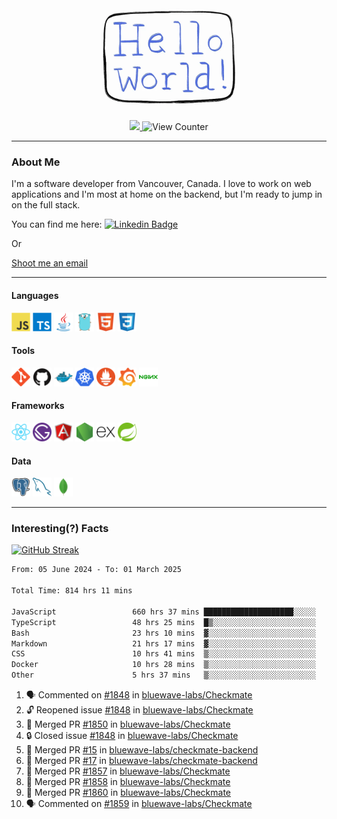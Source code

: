 <div align="center">
    <img src="./img/hello_world.webp" height="200px" width="">
    <div>
        <a href="https://www.linkedin.com/in/ajhollid">
            <img src="https://img.shields.io/badge/LinkedIn-blue"/>
        </a>
        <img src="https://komarev.com/ghpvc/?username=ajhollid&color=yellow" alt="View Counter">
    </div>
</div>

---

### About Me

I'm a software developer from Vancouver, Canada. I love to work on web applications and I'm most at home on the backend, but I'm ready to jump in on the full stack.

You can find me here: [![Linkedin Badge](https://img.shields.io/badge/-ajhollid-blue?style=flat&logo=Linkedin&logoColor=white)](https://www.linkedin.com/in/ajhollid)

Or

[Shoot me an email](mailto:ajhollid@gmail.com)

---

#### Languages

<div>
    <img src="./img/devicons/javascript-original.svg" width=30 height=30 alt="JavaScript">
    <img src="/img/devicons/typescript-original.svg" width=30 height=30 alt="TypeScript">
    <img src="./img/devicons/java-original.svg" width=30 height=30 alt="Java">
    <img src="./img/devicons/go-original.svg" width=30 height=30 alt="Golang">
    <img src="./img/devicons/html5-original.svg" width=30 height=30 alt="HTML 5">
    <img src="./img/devicons/css3-original.svg" width=30 height=30 alt="CSS 3">
</div>

#### Tools

<div>
    <img src="./img/devicons/git-original.svg" width=30 height=30 alt="Git">
    <img src="./img/devicons/github-original.svg" width=30 height=30 alt="Github">
    <img src="./img/devicons/docker-original.svg" width=30 
    height=30 alt="Docker">
    <img src="./img/devicons/kubernetes-original.svg" width=30 height=30 alt="K8">
    <img src="./img/devicons/prometheus-original.svg" width=30 height=30 alt="Prometheus">
    <img src="./img/devicons/grafana-original.svg" width=30 height=30 alt="Grafana">
    <img src="./img/devicons/nginx-original.svg" width=30 height=30 alt="Nginx">
</div>

#### Frameworks

<div>
    <img src="./img/devicons/react-original.svg" width=30 height=30 alt="React">
    <img src="./img/devicons/gatsby-original.svg" width=30 height=30 alt="Gatsby">
    <img src="./img/devicons/angularjs-original.svg" width=30 height=30 alt="AngularJS">
    <img src="./img/devicons/nodejs-original.svg" width=30 height=30 alt="NodeJS">
    <img src="./img/devicons/express-original.svg" width=30 height=30 alt="Express">
    <img src="./img/devicons/spring-original.svg" width=30 height=30 alt="Spring">
</div>

#### Data

<div>
    <img src="./img/devicons/postgresql-original.svg" width=30 height=30 alt="Postgresql">
    <img src="./img/devicons/mysql-original.svg" width=30 height=30 alt="Mysql">
    <img src="./img/devicons/mongodb-original.svg" width=30 height=30 alt="MongoDB">
</div>

---

### Interesting(?) Facts

[![GitHub Streak](http://github-readme-streak-stats.herokuapp.com?user=ajhollid)](https://git.io/streak-stats)

 <!--START_SECTION:waka-->

```txt
From: 05 June 2024 - To: 01 March 2025

Total Time: 814 hrs 11 mins

JavaScript                 660 hrs 37 mins ████████████████████░░░░░   80.58 %
TypeScript                 48 hrs 25 mins  █▒░░░░░░░░░░░░░░░░░░░░░░░   05.91 %
Bash                       23 hrs 10 mins  ▓░░░░░░░░░░░░░░░░░░░░░░░░   02.83 %
Markdown                   21 hrs 17 mins  ▓░░░░░░░░░░░░░░░░░░░░░░░░   02.60 %
CSS                        10 hrs 41 mins  ▒░░░░░░░░░░░░░░░░░░░░░░░░   01.30 %
Docker                     10 hrs 28 mins  ▒░░░░░░░░░░░░░░░░░░░░░░░░   01.28 %
Other                      5 hrs 37 mins   ▒░░░░░░░░░░░░░░░░░░░░░░░░   00.69 %
```

<!--END_SECTION:waka-->


<!--START_SECTION:activity-->
1. 🗣 Commented on [#1848](https://github.com/bluewave-labs/Checkmate/issues/1848#issuecomment-2695315581) in [bluewave-labs/Checkmate](https://github.com/bluewave-labs/Checkmate)
2. 🔓 Reopened issue [#1848](https://github.com/bluewave-labs/Checkmate/issues/1848) in [bluewave-labs/Checkmate](https://github.com/bluewave-labs/Checkmate)
3. 🎉 Merged PR [#1850](https://github.com/bluewave-labs/Checkmate/pull/1850) in [bluewave-labs/Checkmate](https://github.com/bluewave-labs/Checkmate)
4. 🔒 Closed issue [#1848](https://github.com/bluewave-labs/Checkmate/issues/1848) in [bluewave-labs/Checkmate](https://github.com/bluewave-labs/Checkmate)
5. 🎉 Merged PR [#15](https://github.com/bluewave-labs/checkmate-backend/pull/15) in [bluewave-labs/checkmate-backend](https://github.com/bluewave-labs/checkmate-backend)
6. 🎉 Merged PR [#17](https://github.com/bluewave-labs/checkmate-backend/pull/17) in [bluewave-labs/checkmate-backend](https://github.com/bluewave-labs/checkmate-backend)
7. 🎉 Merged PR [#1857](https://github.com/bluewave-labs/Checkmate/pull/1857) in [bluewave-labs/Checkmate](https://github.com/bluewave-labs/Checkmate)
8. 🎉 Merged PR [#1858](https://github.com/bluewave-labs/Checkmate/pull/1858) in [bluewave-labs/Checkmate](https://github.com/bluewave-labs/Checkmate)
9. 🎉 Merged PR [#1860](https://github.com/bluewave-labs/Checkmate/pull/1860) in [bluewave-labs/Checkmate](https://github.com/bluewave-labs/Checkmate)
10. 🗣 Commented on [#1859](https://github.com/bluewave-labs/Checkmate/issues/1859#issuecomment-2694645183) in [bluewave-labs/Checkmate](https://github.com/bluewave-labs/Checkmate)
<!--END_SECTION:activity-->
